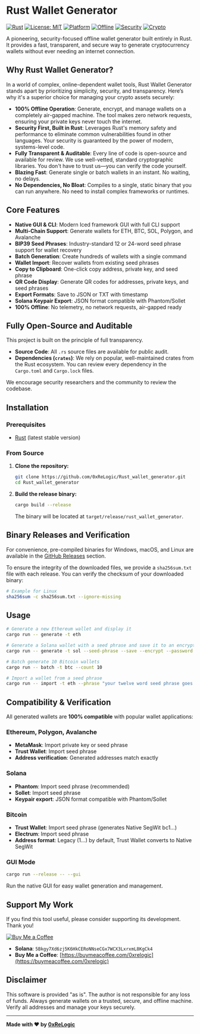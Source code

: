 # Rust Wallet Generator

[![Rust](https://img.shields.io/badge/Rust-000000?style=for-the-badge&logo=rust&logoColor=white)](https://www.rust-lang.org/)
[![License: MIT](https://img.shields.io/badge/License-MIT-yellow.svg?style=for-the-badge)](https://opensource.org/licenses/MIT)
[![Platform](https://img.shields.io/badge/Platform-Windows%20%7C%20macOS%20%7C%20Linux-blue?style=for-the-badge)](https://github.com/0xReLogic/Rust_wallet_generator)
[![Offline](https://img.shields.io/badge/Status-100%25%20Offline-green?style=for-the-badge)](https://github.com/0xReLogic/Rust_wallet_generator)
[![Security](https://img.shields.io/badge/Security-Community%20Audited%20%26%20Verified-orange?style=for-the-badge)](https://github.com/0xReLogic/Rust_wallet_generator)
[![Crypto](https://img.shields.io/badge/Crypto-ETH%20%7C%20SOL%20%7C%20BTC%20%7C%20MATIC%20%7C%20AVAX-purple?style=for-the-badge)](https://github.com/0xReLogic/Rust_wallet_generator)

A pioneering, security-focused offline wallet generator built entirely in Rust. It provides a fast, transparent, and secure way to generate cryptocurrency wallets without ever needing an internet connection.

## Why Rust Wallet Generator?

In a world of complex, online-dependent wallet tools, Rust Wallet Generator stands apart by prioritizing simplicity, security, and transparency. Here’s why it's a superior choice for managing your crypto assets securely:

*   **100% Offline Operation**: Generate, encrypt, and manage wallets on a completely air-gapped machine. The tool makes zero network requests, ensuring your private keys never touch the internet.
*   **Security First, Built in Rust**: Leverages Rust's memory safety and performance to eliminate common vulnerabilities found in other languages. Your security is guaranteed by the power of modern, systems-level code.
*   **Fully Transparent & Auditable**: Every line of code is open-source and available for review. We use well-vetted, standard cryptographic libraries. You don't have to trust us—you can verify the code yourself.
*   **Blazing Fast**: Generate single or batch wallets in an instant. No waiting, no delays.
*   **No Dependencies, No Bloat**: Compiles to a single, static binary that you can run anywhere. No need to install complex frameworks or runtimes.

## Core Features

- **Native GUI & CLI**: Modern Iced framework GUI with full CLI support
- **Multi-Chain Support**: Generate wallets for ETH, BTC, SOL, Polygon, and Avalanche
- **BIP39 Seed Phrases**: Industry-standard 12 or 24-word seed phrase support for wallet recovery
- **Batch Generation**: Create hundreds of wallets with a single command
- **Wallet Import**: Recover wallets from existing seed phrases
- **Copy to Clipboard**: One-click copy address, private key, and seed phrase
- **QR Code Display**: Generate QR codes for addresses, private keys, and seed phrases
- **Export Formats**: Save to JSON or TXT with timestamp
- **Solana Keypair Export**: JSON format compatible with Phantom/Sollet
- **100% Offline**: No telemetry, no network requests, air-gapped ready

## Fully Open-Source and Auditable

This project is built on the principle of full transparency.
- **Source Code**: All `.rs` source files are available for public audit.
- **Dependencies (`crates`)**: We rely on popular, well-maintained crates from the Rust ecosystem. You can review every dependency in the `Cargo.toml` and `Cargo.lock` files.

We encourage security researchers and the community to review the codebase.

## Installation

### Prerequisites
- [Rust](https://rustup.rs/) (latest stable version)

### From Source
1.  **Clone the repository:**
    ```bash
    git clone https://github.com/0xReLogic/Rust_wallet_generator.git
    cd Rust_wallet_generator
    ```

2.  **Build the release binary:**
    ```bash
    cargo build --release
    ```
    The binary will be located at `target/release/rust_wallet_generator`.

## Binary Releases and Verification

For convenience, pre-compiled binaries for Windows, macOS, and Linux are available in the [GitHub Releases](https://github.com/0xReLogic/Rust_wallet_generator/releases) section.

To ensure the integrity of the downloaded files, we provide a `sha256sum.txt` file with each release. You can verify the checksum of your downloaded binary:

```bash
# Example for Linux
sha256sum -c sha256sum.txt --ignore-missing
```

## Usage

```bash
# Generate a new Ethereum wallet and display it
cargo run -- generate -t eth

# Generate a Solana wallet with a seed phrase and save it to an encrypted file
cargo run -- generate -t sol --seed-phrase --save --encrypt --password "YourSecretPassword"

# Batch generate 10 Bitcoin wallets
cargo run -- batch -t btc --count 10

# Import a wallet from a seed phrase
cargo run -- import -t eth --phrase "your twelve word seed phrase goes here"
```

## Compatibility & Verification

All generated wallets are **100% compatible** with popular wallet applications:

### Ethereum, Polygon, Avalanche
- **MetaMask**: Import private key or seed phrase
- **Trust Wallet**: Import seed phrase
- **Address verification**: Generated addresses match exactly

### Solana
- **Phantom**: Import seed phrase (recommended)
- **Sollet**: Import seed phrase
- **Keypair export**: JSON format compatible with Phantom/Sollet

### Bitcoin
- **Trust Wallet**: Import seed phrase (generates Native SegWit bc1...)
- **Electrum**: Import seed phrase
- **Address format**: Legacy (1...) by default, Trust Wallet converts to Native SegWit

### GUI Mode
```bash
cargo run --release -- --gui
```
Run the native GUI for easy wallet generation and management.

## Support My Work
If you find this tool useful, please consider supporting its development. Thank you!

[![Buy Me a Coffee](https://img.shields.io/badge/Buy%20Me%20a%20Coffee-FFDD00?style=for-the-badge&logo=buy-me-a-coffee&logoColor=black)](https://buymeacoffee.com/0xrelogic)

- **Solana**: `5Bkgy7Xd6zj5K6HkCERoNNseCGx7WCX3LxrxmL8KgCk4`
- **Buy Me a Coffee**: [https://buymeacoffee.com/0xrelogic](https://buymeacoffee.com/0xrelogic)

## Disclaimer
This software is provided "as is". The author is not responsible for any loss of funds. Always generate wallets on a trusted, secure, and offline machine. Verify all addresses and manage your keys securely.

---

**Made with ❤️ by [0xReLogic](https://github.com/0xReLogic)** 

